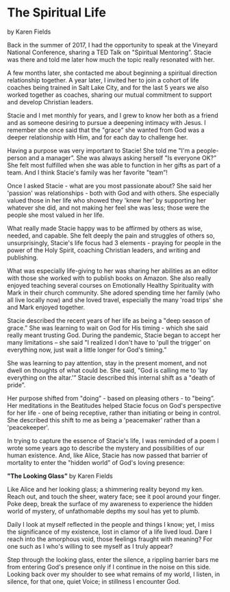 # The Spiritual Life

by Karen Fields

Back in the summer of 2017, I had the opportunity to speak at the Vineyard National Conference, sharing a TED Talk on
"Spiritual Mentoring”. Stacie was there and told me later how much the topic really resonated with her.

A few months later, she contacted me about beginning a spiritual direction relationship together. A year later, I
invited her to join a cohort of life coaches being trained in Salt Lake City, and for the last 5 years we also worked
together as coaches, sharing our mutual commitment to support and develop Christian leaders.

Stacie and I met monthly for years, and I grew to know her both as a friend and as someone desiring to pursue a
deepening intimacy with Jesus. I remember she once said that the "grace” she wanted from God was a deeper relationship
with Him, and for each day to challenge her.

Having a purpose was very important to Stacie! She told me "I'm a people-person and a manager”. She was always asking
herself "Is everyone OK?” She felt most fulfilled when she was able to function in her gifts as part of a team. And I
think Stacie's family was her favorite "team”!

Once I asked Stacie - what are you most passionate about? She said her 'passion' was relationships - both with God and
with others. She especially valued those in her life who showed they 'knew her' by supporting her whatever she did, and
not making her feel she was less; those were the people she most valued in her life.

What really made Stacie happy was to be affirmed by others as wise, needed, and capable. She felt deeply the pain and
struggles of others so, unsurprisingly, Stacie's life focus had 3 elements - praying for people in the power of the Holy
Spirit, coaching Christian leaders, and writing and publishing.

What was especially life-giving to her was sharing her abilities as an editor with those she worked with to publish
books on Amazon. She also really enjoyed teaching several courses on Emotionally Healthy Spirituality with Mark in their
church community. She adored spending time her family (who all live locally now) and she loved travel, especially the
many 'road trips' she and Mark enjoyed together.

Stacie described the recent years of her life as being a "deep season of grace.” She was learning to wait on God for His
timing - which she said really meant trusting God. During the pandemic, Stacie began to accept her many limitations –
she said "I realized I don't have to 'pull the trigger' on everything now, just wait a little longer for God's timing.”

She was learning to pay attention, stay in the present moment, and not dwell on thoughts of what could be. She said,
"God is calling me to 'lay everything on the altar.'” Stacie described this internal shift as a "death of pride”.

Her purpose shifted from "doing” - based on pleasing others - to "being”. Her meditations in the Beatitudes helped
Stacie focus on God's perspective for her life - one of being receptive, rather than initiating or being in control. She
described this shift to me as being a 'peacemaker' rather than a 'peacekeeper'.

In trying to capture the essence of Stacie's life, I was reminded of a poem I wrote some years ago to describe the
mystery and possibilities of our human existence. And, like Alice, Stacie has now passed that barrier of mortality to
enter the "hidden world” of God's loving presence:


**"The Looking Glass”** by Karen Fields

Like Alice and her looking glass; a shimmering reality beyond my ken. Reach out, and touch the sheer, watery face; see
it pool around your finger. Poke deep, break the surface of my awareness to experience the hidden world of mystery, of
unfathomable depths my soul has yet to plumb.

Daily I look at myself reflected in the people and things I know; yet, I miss the significance of my existence, lost in
clamor of a life lived loud. Dare I reach into the amorphous void, those feelings fraught with meaning? For one such as
I who's willing to see myself as I truly appear?

Step through the looking glass, enter the silence, a rippling barrier bars me from entering God's presence only if I
continue in the noise on this side. Looking back over my shoulder to see what remains of my world, I listen, in silence,
for that one, quiet Voice; in stillness I encounter God.